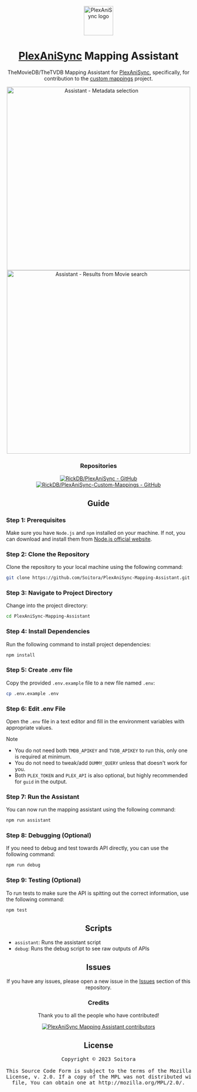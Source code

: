 <div align="center">

<a href="https://github.com/RickDB/PlexAniSync/">
    <img src="https://raw.githubusercontent.com/RickDB/PlexAniSync/master/logo.png" alt="PlexAniSync logo" title="PlexAniSync logo" width="80"/>
</a>

# [PlexAniSync](https://github.com/RickDB/PlexAniSync/) Mapping Assistant
TheMovieDB/TheTVDB Mapping Assistant for [PlexAniSync](https://github.com/RickDB/PlexAniSync/), specifically, for contribution to the [custom mappings](https://github.com/RickDB/PlexAniSync-Custom-Mappings) project.


<img src="https://github.com/Soitora/PlexAniSync-Mapping-Assistant/assets/10836780/8cf5acc2-fb19-483e-883e-53ceadfc7e94" alt="Assistant - Metadata selection" title="Assistant - Metadata selection" width="500"/>
<img src="https://github.com/Soitora/PlexAniSync-Mapping-Assistant/assets/10836780/2f02f5a8-cb23-47d5-b846-c96bd6ba4a48" alt="Assistant - Results from Movie search" title="Assistant - Results from Movie search" width="500"/>

### Repositories

[![RickDB/PlexAniSync - GitHub](https://github-readme-stats.vercel.app/api/pin/?username=RickDB&repo=PlexAniSync&bg_color=161B22&text_color=c9d1d9&title_color=0877d2&icon_color=0877d2&border_radius=8&hide_border=true)](https://github.com/RickDB/PlexAniSync/)
[![RickDB/PlexAniSync-Custom-Mappings - GitHub](https://github-readme-stats.vercel.app/api/pin/?username=RickDB&repo=PlexAniSync-Custom-Mappings&bg_color=161B22&text_color=c9d1d9&title_color=0877d2&icon_color=0877d2&border_radius=8&hide_border=true)](https://github.com/RickDB/PlexAniSync-Custom-Mappings/)

## Guide

</div>
<div align="left">

### Step 1: Prerequisites
Make sure you have `Node.js` and `npm` installed on your machine.
If not, you can download and install them from [Node.js official website](https://nodejs.org/).

### Step 2: Clone the Repository
Clone the repository to your local machine using the following command:
```bash
git clone https://github.com/Soitora/PlexAniSync-Mapping-Assistant.git
```

### Step 3: Navigate to Project Directory
Change into the project directory:
```bash
cd PlexAniSync-Mapping-Assistant
```

### Step 4: Install Dependencies
Run the following command to install project dependencies:
```bash
npm install
```

### Step 5: Create .env file
Copy the provided `.env.example` file to a new file named `.env`:
```bash
cp .env.example .env
```

### Step 6: Edit .env File
Open the `.env` file in a text editor and fill in the environment variables with appropriate values.

</div>

> [!NOTE]
>- You do not need both `TMDB_APIKEY` and `TVDB_APIKEY` to run this, only one is required at minimum.
>- You do not need to tweak/add `DUMMY_QUERY` unless that doesn't work for you.
>- Both `PLEX_TOKEN` and `PLEX_API` is also optional, but highly recommended for `guid` in the output.

<div align="left">

### Step 7: Run the Assistant
You can now run the mapping assistant using the following command:
```bash
npm run assistant
```

### Step 8: Debugging (Optional)
If you need to debug and test towards API directly, you can use the following command:
```bash
npm run debug
```

### Step 9: Testing (Optional)
To run tests to make sure the API is spitting out the correct information, use the following command:
```bash
npm test
```
</div>

<div align="center">

## Scripts

<div align="left">

- `assistant`: Runs the assistant script
- `debug`: Runs the debug script to see raw outputs of APIs

</div>

## Issues
If you have any issues, please open a new issue in the [Issues](https://github.com/Soitora/PlexAniSync-Mapping-Assistant/issues) section of this repository.

### Credits

Thank you to all the people who have contributed!

<a href="https://github.com/Soitora/PlexAniSync-Mapping-Assistant/graphs/contributors">
    <img src="https://contrib.rocks/image?repo=Soitora/PlexAniSync-Mapping-Assistant" alt="PlexAniSync Mapping Assistant contributors" title="PlexAniSync Mapping Assistant contributors"/>
</a>

## License
<pre>
Copyright © 2023 Soitora

This Source Code Form is subject to the terms of the Mozilla Public
License, v. 2.0. If a copy of the MPL was not distributed with this
file, You can obtain one at http://mozilla.org/MPL/2.0/.
</pre>

</div>
